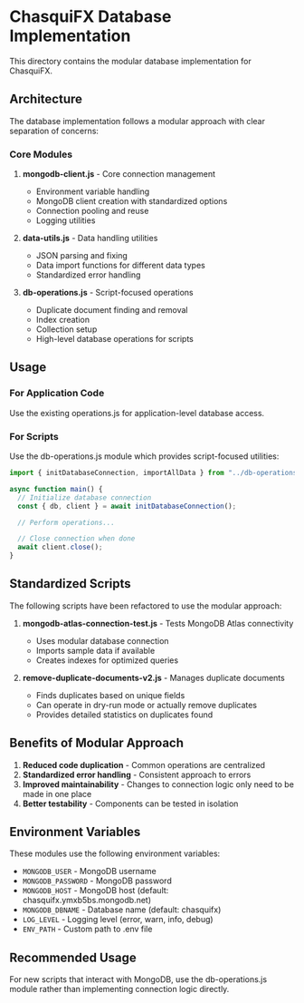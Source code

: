# ChasquiFX Database Implementation

This directory contains the modular database implementation for ChasquiFX.

## Architecture

The database implementation follows a modular approach with clear separation of concerns:

### Core Modules

1. **mongodb-client.js** - Core connection management

   - Environment variable handling
   - MongoDB client creation with standardized options
   - Connection pooling and reuse
   - Logging utilities

2. **data-utils.js** - Data handling utilities

   - JSON parsing and fixing
   - Data import functions for different data types
   - Standardized error handling

3. **db-operations.js** - Script-focused operations
   - Duplicate document finding and removal
   - Index creation
   - Collection setup
   - High-level database operations for scripts

## Usage

### For Application Code

Use the existing operations.js for application-level database access.

### For Scripts

Use the db-operations.js module which provides script-focused utilities:

```javascript
import { initDatabaseConnection, importAllData } from "../db-operations.js";

async function main() {
  // Initialize database connection
  const { db, client } = await initDatabaseConnection();

  // Perform operations...

  // Close connection when done
  await client.close();
}
```

## Standardized Scripts

The following scripts have been refactored to use the modular approach:

1. **mongodb-atlas-connection-test.js** - Tests MongoDB Atlas connectivity

   - Uses modular database connection
   - Imports sample data if available
   - Creates indexes for optimized queries

2. **remove-duplicate-documents-v2.js** - Manages duplicate documents
   - Finds duplicates based on unique fields
   - Can operate in dry-run mode or actually remove duplicates
   - Provides detailed statistics on duplicates found

## Benefits of Modular Approach

1. **Reduced code duplication** - Common operations are centralized
2. **Standardized error handling** - Consistent approach to errors
3. **Improved maintainability** - Changes to connection logic only need to be made in one place
4. **Better testability** - Components can be tested in isolation

## Environment Variables

These modules use the following environment variables:

- `MONGODB_USER` - MongoDB username
- `MONGODB_PASSWORD` - MongoDB password
- `MONGODB_HOST` - MongoDB host (default: chasquifx.ymxb5bs.mongodb.net)
- `MONGODB_DBNAME` - Database name (default: chasquifx)
- `LOG_LEVEL` - Logging level (error, warn, info, debug)
- `ENV_PATH` - Custom path to .env file

## Recommended Usage

For new scripts that interact with MongoDB, use the db-operations.js module rather than implementing connection logic directly.
